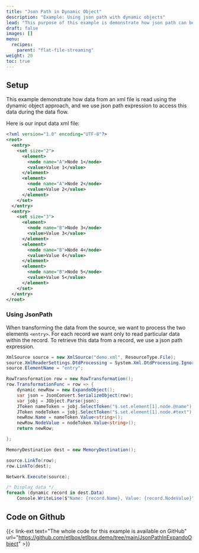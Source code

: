 ```yaml
---
title: "Json Path in Dynamic Object"
description: "Example: Using json path with dynamic objects"
lead: "This purpose of this example is demonstrate how json path can be used to simplify navigation in dynamic objects."
draft: false
images: []
menu:
  recipes:
    parent: "flat-file-streaming"
weight: 20
toc: true
---
```


## Setup

This example demonstrate how data from an xml file is read using the dynamic object approach, and we use json path expression to access this data during the data flow.

Here is our input data xml file:
```xml
<?xml version="1.0" encoding="UTF-8"?>
<root>
  <entry>
    <set size="2">
      <element>
        <node name="A">Node 1</node>
        <value>Value 1</value>
      </element>
      <element>
        <node name="A">Node 2</node>
        <value>Value 2</value>
      </element>
    </set>
  </entry>
  <entry>
    <set size="3">
      <element>
        <node name="B">Node 3</node>
        <value>Value 3</value>
      </element>
      <element>
        <node name="B">Node 4</node>
        <value>Value 4</value>
      </element>
      <element>
        <node name="B">Node 5</node>
        <value>Value 5</value>
      </element>
    </set>
  </entry>
</root>
```

### Using JsonPath
When transforming the data from the source, we want to process the two elements `<entry>`. For each record we want only to read particular data within the record. To retrieve this data from a record, we use a json path expression.

```C#
XmlSource source = new XmlSource("demo.xml", ResourceType.File);
source.XmlReaderSettings.DtdProcessing = System.Xml.DtdProcessing.Ignore;
source.ElementName = "entry";

RowTransformation row = new RowTransformation();
row.TransformationFunc = row => {
    dynamic newRow = new ExpandoObject();
    var json = JsonConvert.SerializeObject(row);
    var jobj = JObject.Parse(json);
    JToken nameToken = jobj.SelectToken("$.set.element[1].node.@name");
    JToken nodeToken = jobj.SelectToken("$.set.element[1].node.#text");
    newRow.Name = nameToken.Value<string>();
    newRow.NodeValue = nodeToken.Value<string>();
    return newRow;

};

MemoryDestination dest = new MemoryDestination();

source.LinkTo(row);
row.LinkTo(dest);

Network.Execute(source);

/* Display data */
foreach (dynamic record in dest.Data)
    Console.WriteLine($"Name: {record.Name}, Value: {record.NodeValue}");
```

## Code on Github

{{< link-ext text="The whole code for this example is available on GitHub" url="https://github.com/etlbox/etlbox.demo/tree/main/JsonPathInExpandoObject" >}}

